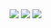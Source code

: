  <img src="https://img.shields.io/badge/TypeScript-3178C6?style=flat&logo=TypeScript&logoColor=white"/>
 <img src="https://img.shields.io/badge/React-3178C6?style=flat&logo=React&logoColor=white"/>
  <img src="https://img.shields.io/badge/Nest-3178C6?style=flat&logo=NestJS&logoColor=white"/>
